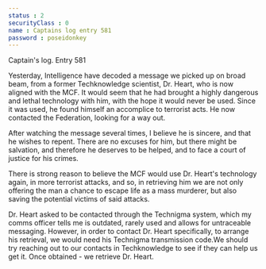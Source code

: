```yaml
---
status : 2
securityClass : 0
name : Captains log entry 581
password : poseidonkey
---
```

 
Captain's log. Entry 581

Yesterday, Intelligence have decoded a message we picked up on broad beam, from a former Techknowledge scientist, Dr. Heart, who is now aligned with the MCF. 
It would seem that he had brought a highly dangerous and lethal technology with him, with the hope it would never be used. Since it was used, he found himself an accomplice to terrorist acts. He now contacted the Federation, looking for a way out. 

After watching the message several times, I believe he is sincere, and that he wishes to repent. There are no excuses for him, but there might be salvation, and therefore he deserves to be helped, and to face a court of justice for his crimes.


There is strong reason to believe the MCF would use Dr. Heart's technology again, in more terrorist attacks, and so, in retrieving him we are not only offering the man a chance to escape life as a mass murderer, but also saving the potential victims of said attacks. 


Dr. Heart asked to be contacted through the Technigma system, which my comms officer tells me is outdated, rarely used and allows for untraceable messaging. However, in order to contact Dr. Heart specifically, to arrange his retrieval, we would need his Technigma transmission code.We should try reaching out to our contacts in Techknowledge to see if they can help us get it. Once obtained - we retrieve Dr. Heart.

